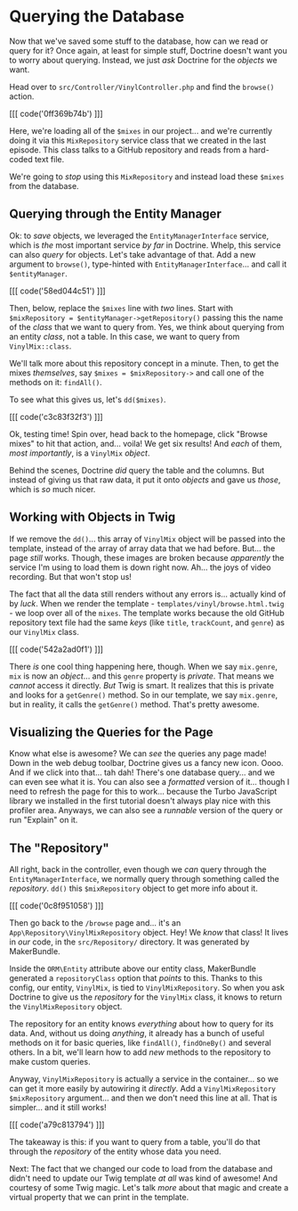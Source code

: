 # Querying the Database

Now that we've saved some stuff to the database, how can we read or query for it?
Once again, at least for simple stuff, Doctrine doesn't want you to worry about
querying. Instead, we just *ask* Doctrine for the *objects* we want.

Head over to `src/Controller/VinylController.php` and find the `browse()` action.

[[[ code('0ff369b74b') ]]]

Here, we're loading all of the `$mixes` in our project... and we're currently
doing it via this `MixRepository` service class that we created in the last episode.
This class talks to a GitHub repository and reads from a hard-coded text file.

We're going to *stop* using this `MixRepository` and instead load these `$mixes`
from the database.

## Querying through the Entity Manager

Ok: to *save* objects, we leveraged the `EntityManagerInterface` service, which is
*the* most important service *by far* in Doctrine. Whelp, this service can also
*query* for objects. Let's take advantage of that. Add a new argument to `browse()`,
type-hinted with `EntityManagerInterface`... and call it `$entityManager`.

[[[ code('58ed044c51') ]]]

Then, below, replace the `$mixes` line with *two* lines. Start with
`$mixRepository = $entityManager->getRepository()` passing this the name of the
*class* that we want to query from. Yes, we think about querying from an entity
*class*, not a table. In this case, we want to query from `VinylMix::class`.

We'll talk more about this repository concept in a minute. Then, to get the mixes
*themselves*, say `$mixes = $mixRepository->` and call one of the methods
on it: `findAll()`.

To see what this gives us, let's `dd($mixes)`.

[[[ code('c3c83f32f3') ]]]

Ok, testing time! Spin over, head back to the homepage, click "Browse mixes" to hit
that action, and... voila! We get six results! And *each* of them, *most importantly*,
is a `VinylMix` *object*.

Behind the scenes, Doctrine *did* query the table and the columns. But instead of
giving us that raw data, it put it onto *objects* and gave us *those*, which
is *so* much nicer.

## Working with Objects in Twig

If we remove the `dd()`... this array of `VinylMix` object will be passed into the
template, instead of the array of array data that we had before. But... the page
*still* works. Though, these images are broken because *apparently* the service I'm
using to load them is down right now. Ah... the joys of video recording. But that
won't stop us!

The fact that all the data still renders without any errors is... actually kind of
by *luck*. When we render the template - `templates/vinyl/browse.html.twig` -
we loop over all of the `mixes`. The template works because the old GitHub repository
text file had the same *keys* (like `title`, `trackCount`, and `genre`) as our
`VinylMix` class.

[[[ code('542a2ad0f1') ]]]

There *is* one cool thing happening here, though. When we say `mix.genre`,
`mix` is now an *object*... and this `genre` property is *private*. That means we
*cannot* access it directly. *But* Twig is smart. It realizes that this is private
and looks for a `getGenre()` method. So in our template, we say `mix.genre`,
but in reality, it calls the `getGenre()` method. That's pretty awesome.

## Visualizing the Queries for the Page

Know what else is awesome? We can *see* the queries any page made! Down in
the web debug toolbar, Doctrine gives us a fancy new icon. Oooo. And if we click
into that... tah dah! There's one database query... and we can even see what it is.
You can also see a *formatted* version of it... though I need to refresh the page
for this to work... because the Turbo JavaScript library we installed in
the first tutorial doesn't always play nice with this profiler area. Anyways, we
can also see a *runnable* version of the query or run "Explain" on it.

## The "Repository"

All right, back in the controller, even though we *can* query through the
`EntityManagerInterface`, we normally query through something called the *repository*.
`dd()` this `$mixRepository` object to get more info about it. 

[[[ code('0c8f951058') ]]]

Then go back to the `/browse` page and... it's an
`App\Repository\VinylMixRepository` object. Hey! We *know* that class! It lives
in *our* code, in the `src/Repository/` directory. It was generated by MakerBundle.

Inside the `ORM\Entity` attribute above our entity class, MakerBundle
generated a `repositoryClass` option that *points* to this. Thanks to this config,
our entity, `VinylMix`, is tied to `VinylMixRepository`. So when you ask Doctrine
to give us the *repository* for the `VinylMix` class, it knows to return the
`VinylMixRepository` object.

The repository for an entity knows *everything* about how to query for its data.
And, without us doing *anything*, it already has a bunch of useful methods on it
for basic queries, like `findAll()`, `findOneBy()` and several others. In a bit,
we'll learn how to add *new* methods to the repository to make custom queries.

Anyway, `VinylMixRepository` is actually a service in the container... so we can
get it more easily by autowiring it *directly*. Add a
`VinylMixRepository $mixRepository` argument... and then we don't need this line
at all. That is simpler... and it still works!

[[[ code('a79c813794') ]]]

The takeaway is this: if you want to query from a table, you'll do that through
the *repository* of the entity whose data you need.

Next: The fact that we changed our code to load from the database and didn't need to
update our Twig template *at all* was kind of awesome! And courtesy of some Twig magic.
Let's talk *more* about that magic and create a virtual property that we can print in
the template.
